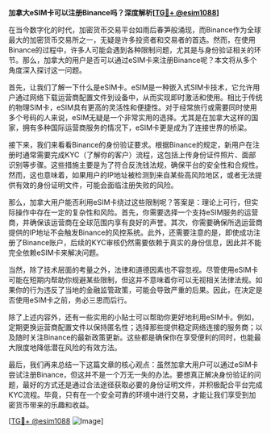**加拿大eSIM卡可以注册Binance吗？深度解析[[TG💪+ @esim1088](https://t.me/s/esim1088)]**

在当今数字化的时代，加密货币交易平台如雨后春笋般涌现，而Binance作为全球最大的加密货币交易所之一，无疑是许多投资者和交易者的首选。然而，在使用Binance的过程中，许多人可能会遇到各种限制问题，尤其是与身份验证相关的环节。那么，加拿大的用户是否可以通过eSIM卡来注册Binance呢？本文将从多个角度深入探讨这一问题。

首先，让我们了解一下什么是eSIM卡。eSIM是一种嵌入式SIM卡技术，它允许用户通过网络下载运营商配置文件到设备中，从而实现即时激活和使用。相比于传统的物理SIM卡，eSIM具有更高的灵活性和便捷性。对于经常旅行或需要同时使用多个号码的人来说，eSIM无疑是一个非常实用的选择。尤其是在加拿大这样的国家，拥有多种国际运营商服务的情况下，eSIM卡更是成为了连接世界的桥梁。

接下来，我们来看看Binance的身份验证要求。根据Binance的规定，新用户在注册时通常需要完成KYC（了解你的客户）流程，这包括上传身份证件照片、面部识别等步骤。这些措施主要是为了符合反洗钱法规，确保平台的安全性和合规性。然而，这也意味着，如果用户的IP地址被检测到来自某些高风险地区，或者无法提供有效的身份证明文件，可能会面临注册失败的风险。

那么，加拿大用户能否利用eSIM卡绕过这些限制呢？答案是：理论上可行，但实际操作中存在一定的复杂性和风险。首先，你需要选择一个支持eSIM服务的运营商，并确保该运营商在全球范围内享有良好的声誉。其次，你需要确保所选运营商提供的IP地址不会触发Binance的风控系统。此外，还需要注意的是，即使成功注册了Binance账户，后续的KYC审核仍然需要依赖于真实的身份信息，因此并不能完全依赖eSIM卡来解决问题。

当然，除了技术层面的考量之外，法律和道德因素也不容忽视。尽管使用eSIM卡可能在短期内帮助你规避某些限制，但这并不意味着你可以无视相关法律法规。如果你的行为违反了当地的金融监管政策，可能会导致严重的后果。因此，在决定是否使用eSIM卡之前，务必三思而后行。

除了上述内容外，还有一些实用的小贴士可以帮助你更好地利用eSIM卡。例如，定期更换运营商配置文件以保持匿名性；选择那些提供稳定网络连接的服务商；以及随时关注Binance的最新政策更新。这些都是确保你在享受便利的同时，也能最大限度地降低潜在风险的有效方法。

最后，我们再来总结一下这篇文章的核心观点：虽然加拿大用户可以通过eSIM卡尝试注册Binance，但这并不是一个万无一失的办法。要想真正解决身份验证的问题，最好的方式还是通过合法途径获取必要的身份证明文件，并积极配合平台完成KYC流程。毕竟，只有在一个安全可靠的环境中进行交易，才能让我们享受到加密货币带来的乐趣和收益。

[[TG💪+ @esim1088](https://t.me/s/esim1088) ![Image](https://i.postimg.cc/4NQfJmqS/Snipaste-2025-05-13-00-14-12.png)]